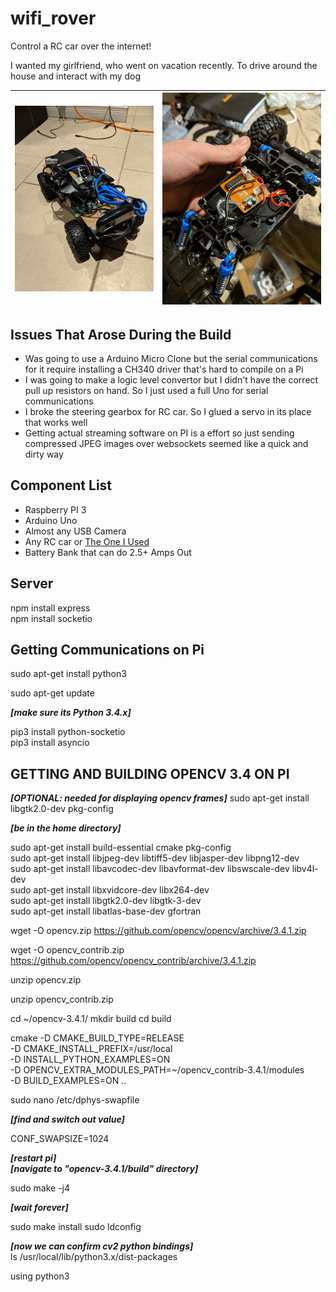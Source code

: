 # wifi_rover

Control a RC car over the internet!

I wanted my girlfriend, who went on vacation recently. To drive around the house and interact with my dog

| ![enter image description here](https://raw.githubusercontent.com/aziddy/wifi_rover/master/media/IMG_20190111_194400.jpg) | ![enter image description here](https://raw.githubusercontent.com/aziddy/wifi_rover/master/media/IMG_20181231_172916.jpg) |
|--|--|

## Issues That Arose During the Build 
* Was going to use a Arduino Micro Clone but the serial communications for it require installing a CH340 driver that's hard to compile on a Pi
*  I was going to make a logic level convertor but I didn't have the correct pull up resistors on hand. So I just used a full Uno for serial communications 
* I broke the steering gearbox for RC car. So I glued a servo in its place that works well
* Getting actual streaming software on PI is a effort so just sending compressed JPEG images over websockets seemed like a quick and dirty way

## Component List
* Raspberry PI 3 
* Arduino Uno
* Almost any USB Camera
* Any RC car or [The One I Used](https://www.amazon.ca/dp/B015DZP1R8/ref=sspa_dk_detail_0?psc=1&pd_rd_i=B015DZP1R8&pd_rd_w=dQz0q&pf_rd_p=dd8bce25-0727-4a5d-b121-eef3dd7bc606&pd_rd_wg=J5q89&pf_rd_r=9149TJCHYBZFBPTSZRW8&pd_rd_r=1bb8f8d5-176a-11e9-b659-e924ff0deddf)
* Battery Bank that can do 2.5+ Amps Out

## Server

npm install express <br/>
npm install socketio

## Getting Communications on Pi

sudo apt-get install python3

sudo apt-get update

***[make sure its Python 3.4.x]***

pip3 install python-socketio <br/>
pip3 install asyncio


## GETTING AND BUILDING OPENCV 3.4 ON PI


***[OPTIONAL: needed for displaying opencv frames]***
sudo apt-get install libgtk2.0-dev pkg-config


***[be in the home directory]***

sudo apt-get install build-essential cmake pkg-config <br/>
sudo apt-get install libjpeg-dev libtiff5-dev libjasper-dev libpng12-dev <br/>
sudo apt-get install libavcodec-dev libavformat-dev libswscale-dev libv4l-dev <br/>
sudo apt-get install libxvidcore-dev libx264-dev <br/>
sudo apt-get install libgtk2.0-dev libgtk-3-dev <br/>
sudo apt-get install libatlas-base-dev gfortran <br/>

wget -O opencv.zip https://github.com/opencv/opencv/archive/3.4.1.zip

wget -O opencv_contrib.zip https://github.com/opencv/opencv_contrib/archive/3.4.1.zip

unzip opencv.zip

unzip opencv_contrib.zip

cd ~/opencv-3.4.1/
mkdir build
cd build

cmake -D CMAKE_BUILD_TYPE=RELEASE \
-D CMAKE_INSTALL_PREFIX=/usr/local \
-D INSTALL_PYTHON_EXAMPLES=ON \
-D OPENCV_EXTRA_MODULES_PATH=~/opencv_contrib-3.4.1/modules \
-D BUILD_EXAMPLES=ON ..

sudo nano /etc/dphys-swapfile

***[find and switch out value]***

CONF_SWAPSIZE=1024

***[restart pi]*** <br/>
***[navigate to "opencv-3.4.1/build" directory]***

sudo make -j4

***[wait forever]***

sudo make install
sudo ldconfig


***[now we can confirm cv2 python bindings]*** <br/>
ls /usr/local/lib/python3.x/dist-packages



using python3
<!--stackedit_data:
eyJoaXN0b3J5IjpbMTc4NTk3OTE4OCwtMTIzNzQyMTMyOSwxND
cwMjE4MDQ1LC00NjA4Nzg1NDJdfQ==
-->